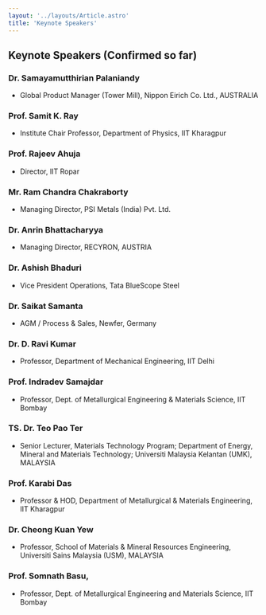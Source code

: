```yaml
---
layout: '../layouts/Article.astro'
title: 'Keynote Speakers'
---
```


## Keynote Speakers (Confirmed so far)

### Dr. Samayamutthirian Palaniandy

- Global Product Manager (Tower Mill), Nippon Eirich Co. Ltd., AUSTRALIA

### Prof. Samit K. Ray

- Institute Chair Professor, Department of Physics, IIT Kharagpur

### Prof. Rajeev Ahuja

- Director, IIT Ropar

### Mr. Ram Chandra Chakraborty

- Managing Director, PSI Metals (India) Pvt. Ltd.

### Dr. Anrin Bhattacharyya

- Managing Director, RECYRON, AUSTRIA

### Dr. Ashish Bhaduri

- Vice President Operations, Tata BlueScope Steel

### Dr. Saikat Samanta

- AGM / Process & Sales, Newfer, Germany

### Dr. D. Ravi Kumar

- Professor, Department of Mechanical Engineering, IIT Delhi

### Prof. Indradev Samajdar

- Professor, Dept. of Metallurgical Engineering & Materials Science, IIT Bombay

### TS. Dr. Teo Pao Ter

- Senior Lecturer, Materials Technology
  Program;
  Department of Energy, Mineral and
  Materials Technology; Universiti Malaysia
  Kelantan (UMK), MALAYSIA

### Prof. Karabi Das

- Professor & HOD, Department of Metallurgical & Materials Engineering, IIT Kharagpur

### Dr. Cheong Kuan Yew

- Professor, School of Materials & Mineral
  Resources Engineering,
  Universiti Sains Malaysia (USM), MALAYSIA

### Prof. Somnath Basu,

- Professor, Dept. of
  Metallurgical Engineering
  and Materials Science, IIT
  Bombay
